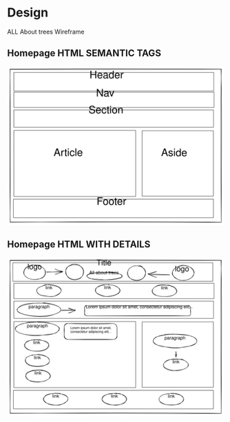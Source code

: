 # Design

ALL About trees Wireframe

## Homepage HTML SEMANTIC TAGS

![Homepage1](https://github.com/HYF-Class20/agile-development-group2-all-about-trees/blob/wireframe/planning/assets/Wireframe%200%20.svg)
</br>

## Homepage HTML WITH DETAILS </br>

![Homepage2](https://github.com/HYF-Class20/agile-development-group2-all-about-trees/blob/wireframe/planning/assets/Wireframe%201%20.svg)
</br>

